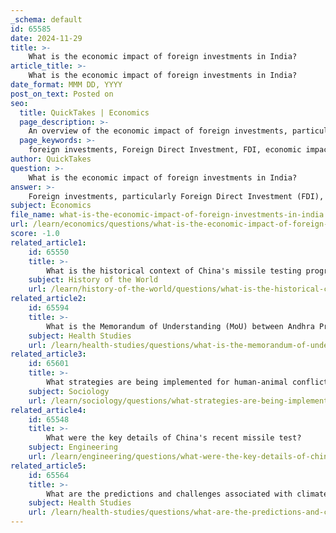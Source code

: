 ```yaml
---
_schema: default
id: 65585
date: 2024-11-29
title: >-
    What is the economic impact of foreign investments in India?
article_title: >-
    What is the economic impact of foreign investments in India?
date_format: MMM DD, YYYY
post_on_text: Posted on
seo:
  title: QuickTakes | Economics
  page_description: >-
    An overview of the economic impact of foreign investments, particularly FDI, on India's economy, including aspects like capital inflow, job creation, technology transfer, and challenges faced.
  page_keywords: >-
    foreign investments, Foreign Direct Investment, FDI, economic impact, capital inflow, economic growth, job creation, technology transfer, sectoral development, investment climate, challenges, India
author: QuickTakes
question: >-
    What is the economic impact of foreign investments in India?
answer: >-
    Foreign investments, particularly Foreign Direct Investment (FDI), have a significant economic impact on India. As of 2023, India ranks 8th globally in FDI reception, highlighting its importance in the global investment landscape. Here are some key aspects of the economic impact of foreign investments in India:\n\n1. **Capital Inflow**: FDI has consistently increased over the years, with total FDI inflows reaching approximately $1,013.4 billion from April 2000 to June 2024. This influx of capital is crucial for funding various sectors of the economy, including manufacturing, services, and technology.\n\n2. **Economic Growth**: FDI is a critical driver of economic growth in India. It contributes to the country's transformation into a global economic powerhouse by enhancing capital formation and GDP. However, it is noted that while FDI inflows have risen, they have not always translated into proportional increases in capital formation and GDP.\n\n3. **Job Creation**: Foreign investments lead to the creation of employment opportunities. As foreign companies establish operations in India, they generate jobs, which helps reduce unemployment and improve living standards.\n\n4. **Technology Transfer**: One of the significant benefits of FDI is the transfer of technology and expertise from foreign companies to local industries. This access to advanced knowledge and skills can significantly enhance productivity and innovation within the host country.\n\n5. **Sectoral Development**: FDI has played a pivotal role in the growth of various sectors, particularly in industrial and technological advancements. The liberalization of the Indian economy in the early 1990s marked a turning point, allowing for increased foreign participation in the market.\n\n6. **Investment Climate**: The Indian government has made efforts to improve the ease of doing business, which has positively influenced FDI inflows. The implementation of more favorable FDI rules and regulations has made India an attractive destination for foreign investors.\n\n7. **Challenges**: Despite the benefits, there are challenges associated with FDI, such as the need for better infrastructure, regulatory hurdles, and the potential for foreign dominance in certain sectors, which can affect local businesses.\n\nIn conclusion, foreign investments, particularly FDI, have a profound impact on India's economy by driving growth, creating jobs, facilitating technology transfer, and enhancing sectoral development. However, the effectiveness of these investments in contributing to capital formation and GDP growth remains an area for further improvement.
subject: Economics
file_name: what-is-the-economic-impact-of-foreign-investments-in-india.md
url: /learn/economics/questions/what-is-the-economic-impact-of-foreign-investments-in-india
score: -1.0
related_article1:
    id: 65550
    title: >-
        What is the historical context of China's missile testing program?
    subject: History of the World
    url: /learn/history-of-the-world/questions/what-is-the-historical-context-of-chinas-missile-testing-program
related_article2:
    id: 65594
    title: >-
        What is the Memorandum of Understanding (MoU) between Andhra Pradesh and Karnataka regarding human-animal conflict?
    subject: Health Studies
    url: /learn/health-studies/questions/what-is-the-memorandum-of-understanding-mou-between-andhra-pradesh-and-karnataka-regarding-humananimal-conflict
related_article3:
    id: 65601
    title: >-
        What strategies are being implemented for human-animal conflict resolution in India?
    subject: Sociology
    url: /learn/sociology/questions/what-strategies-are-being-implemented-for-humananimal-conflict-resolution-in-india
related_article4:
    id: 65548
    title: >-
        What were the key details of China's recent missile test?
    subject: Engineering
    url: /learn/engineering/questions/what-were-the-key-details-of-chinas-recent-missile-test
related_article5:
    id: 65564
    title: >-
        What are the predictions and challenges associated with climate change and global warming?
    subject: Health Studies
    url: /learn/health-studies/questions/what-are-the-predictions-and-challenges-associated-with-climate-change-and-global-warming
---
```


&nbsp;